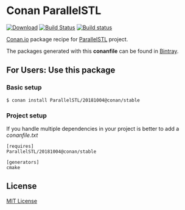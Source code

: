 # Conan ParallelSTL

[![Download](https://api.bintray.com/packages/conan-community/conan/ParallelSTL%3Aconan/images/download.svg)](https://bintray.com/conan-community/conan/ParallelSTL%3Aconan/_latestVersion)
[![Build Status](https://travis-ci.org/conan-community/conan-ParallelSTL.svg?branch=release%2F20181004)](https://travis-ci.org/conan-community/conan-ParallelSTL)
[![Build status](https://ci.appveyor.com/api/projects/status/github/conan-community/conan-ParallelSTL?svg=true)](https://ci.appveyor.com/project/conan-community/conan-ParallelSTL)

[Conan.io](https://conan.io) package recipe for [ParallelSTL](https://github.com/intel/parallelstl) project.

The packages generated with this **conanfile** can be found in [Bintray](https://bintray.com/conan-community/conan/ParallelSTL%3Aconan).

## For Users: Use this package

### Basic setup

    $ conan install ParallelSTL/20181004@conan/stable

### Project setup

If you handle multiple dependencies in your project is better to add a *conanfile.txt*

    [requires]
    ParallelSTL/20181004@conan/stable

    [generators]
    cmake

## License

[MIT License](LICENSE)
